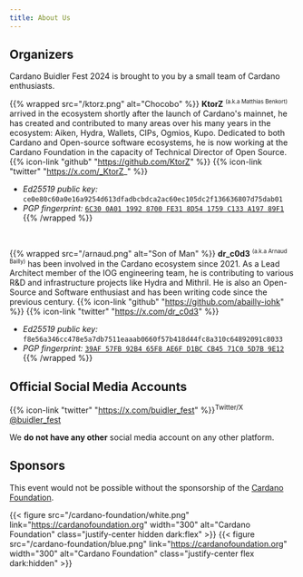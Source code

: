 ```yaml
---
title: About Us
---
```


## Organizers

Cardano Buidler Fest 2024 is brought to you by a small team of Cardano enthusiasts.

{{% wrapped src="/ktorz.png" alt="Chocobo" %}}
<strong>KtorZ</strong> <sup><small>(a.k.a Matthias Benkort)</small></sup> arrived in the ecosystem shortly after the launch of Cardano's mainnet, he has created and contributed to many areas over his many years in the ecosystem: Aiken, Hydra, Wallets, CIPs, Ogmios, Kupo. Dedicated to both Cardano and Open-source software ecosystems, he is now working at the Cardano Foundation in the capacity of Technical Director of Open Source. {{% icon-link "github" "https://github.com/KtorZ" %}} {{% icon-link "twitter" "https://x.com/_KtorZ_" %}}

- _Ed25519 public key:_ `ce0e80c60a0e16a9254d613dfadbcbdca2ac60ec105dc2f136636807d75dab01`
- _PGP fingerprint:_ [`6C30 0A01 1992 8700 FE31 8D54 1759 C133 A197 89F1`](https://keybase.io/ktorz#show-public)
{{% /wrapped %}}

<br/>

{{% wrapped src="/arnaud.png" alt="Son of Man" %}}
<strong>dr_c0d3</strong> <sup><small>(a.k.a Arnaud Bailly)</small></sup> has been involved in the Cardano ecosystem since 2021. As a Lead Architect member of the IOG engineering team, he is contributing to various R&D and infrastructure projects like Hydra and Mithril. He is also an Open-Source and Software enthusiast and has been writing code since the previous century. {{% icon-link "github" "https://github.com/abailly-iohk" %}} {{% icon-link "twitter" "https://x.com/dr_c0d3" %}}

- _Ed25519 public key:_ `f8e56a346cc478e5a7db7511eaaab0660f57b418d44fc8a310c64892091c8033`
- _PGP fingerprint:_ [`39AF 57FB 92B4 65F8 AE6F D1BC CB45 71C0 5D7B 9E12`](https://keybase.io/dr_c0d3#show-public)
{{% /wrapped %}}

## Official Social Media Accounts

{{% icon-link "twitter" "https://x.com/buidler_fest" %}}<sup>Twitter/X</sup> <a target="_blank" href="https://x.com/buidler_fest">@buidler_fest</a>

We **do not have any other** social media account on any other platform.

## Sponsors

This event would not be possible without the sponsorship of the [Cardano Foundation](https://cardanofoundation.org).

{{< figure src="/cardano-foundation/white.png" link="https://cardanofoundation.org" width="300" alt="Cardano Foundation" class="justify-center hidden dark:flex" >}}
{{< figure src="/cardano-foundation/blue.png" link="https://cardanofoundation.org" width="300" alt="Cardano Foundation" class="justify-center flex dark:hidden" >}}
